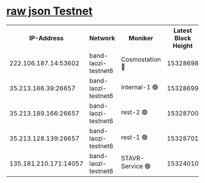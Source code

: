 
[raw json Testnet](https://rpc-check.bandt.stavr.tech/bandt/rpcbandt_result.json)
=

<table><tr><th>IP-Address</th><th>Network</th><th>Moniker</th><th>Latest Block Height</th><th>Earliest Block Height</th><th>Catching Up</th><th>Tx Index</th><th>Voting Power</th><th>Scan Time</th></tr><tr><td>222.106.187.14:53602</td><td>band-laozi-testnet6</td><td>Cosmostation 🔴</td><td>15328698</td><td>13177501</td><td>False</td><td>on</td><td>2203623</td><td>2024-01-29T10:46:02.399104930UTC</td></tr><tr><td>35.213.166.39:26657</td><td>band-laozi-testnet6</td><td>internal-1 🟢</td><td>15328699</td><td>15228699</td><td>False</td><td>on</td><td>0</td><td>2024-01-29T10:46:03.390301545UTC</td></tr><tr><td>35.213.189.166:26657</td><td>band-laozi-testnet6</td><td>rest-2 🟢</td><td>15328700</td><td>15228700</td><td>False</td><td>on</td><td>0</td><td>2024-01-29T10:46:04.330211659UTC</td></tr><tr><td>35.213.128.139:26657</td><td>band-laozi-testnet6</td><td>rest-1 🟢</td><td>15328701</td><td>15228701</td><td>False</td><td>on</td><td>0</td><td>2024-01-29T10:46:07.448455915UTC</td></tr><tr><td>135.181.210.171:14057</td><td>band-laozi-testnet6</td><td>STAVR-Service 🟢</td><td>15324010</td><td>15322501</td><td>False</td><td>on</td><td>0</td><td>2024-01-29T10:46:00.947542698UTC</td></tr></table>
